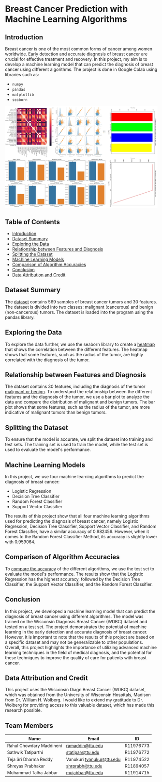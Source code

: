 # Breast Cancer Prediction with Machine Learning Algorithms

## Introduction

Breast cancer is one of the most common forms of cancer among women worldwide. Early detection and accurate diagnosis of breast cancer are crucial for effective treatment and recovery. In this project, my aim is to develop a machine learning model that can predict the diagnosis of breast cancer using different algorithms. The project is done in Google Colab using libraries such as:

- `numpy`
- `pandas`
- `matplotlib`
- `seaborn`

![Visualizations](https://github.com/shrprabh/Breast-Cancer-Prediction-System-Utilizing-Machine-Learning-Algorithms-Group-15/blob/main/Images/Final_Results.jpg)

## Table of Contents

- [Introduction](#introduction)
- [Dataset Summary](#dataset-summary)
- [Exploring the Data](#exploring-the-data)
- [Relationship between Features and Diagnosis](#relationship-between-features-and-diagnosis)
- [Splitting the Dataset](#splitting-the-dataset)
- [Machine Learning Models](#machine-learning-models)
- [Comparison of Algorithm Accuracies](#comparison-of-algorithm-accuracies)
- [Conclusion](#conclusion)
- [Data Attribution and Credit](#data-attribution-and-credit)

## Dataset Summary

The [dataset](https://github.com/shrprabh/Breast-Cancer-Prediction-System-Utilizing-Machine-Learning-Algorithms-Group-15/blob/main/Dataset.csv) contains 569 samples of breast cancer tumors and 30 features. The dataset is divided into two classes: malignant (cancerous) and benign (non-cancerous) tumors. The dataset is loaded into the program using the pandas library.

## Exploring the Data

To explore the data further, we use the seaborn library to create a [heatmap](https://github.com/shrprabh/Breast-Cancer-Prediction-System-Utilizing-Machine-Learning-Algorithms-Group-15/blob/main/Images/Correlation_Plot.png) that shows the correlation between the different features. The heatmap shows that some features, such as the radius of the tumor, are highly correlated with the diagnosis of the tumor.

## Relationship between Features and Diagnosis

The dataset contains 30 features, including the diagnosis of the tumor [malignant or benign](https://github.com/shrprabh/Breast-Cancer-Prediction-Guided-Proejct/blob/main/Images/Cancer_Diagnosis_Plot.png). To understand the relationship between the different features and the diagnosis of the tumor, we use a bar plot to analyze the data and compare the distribution of malignant and benign tumors.
The bar plot shows that some features, such as the radius of the tumor, are more indicative of malignant tumors than benign tumors.

## Splitting the Dataset

To ensure that the model is accurate, we split the dataset into training and test sets. The training set is used to train the model, while the test set is used to evaluate the model's performance.

## Machine Learning Models

In this project, we use four machine learning algorithms to predict the diagnosis of breast cancer:

- Logistic Regression
- Decision Tree Classifier
- Random Forest Classifier
- Support Vector Classifier

The results of this project show that all four machine learning algorithms used for predicting the diagnosis of breast cancer, namely Logistic Regression, Decision Tree Classifier, Support Vector Classifier, and Random Forest Classifier, have a similar accuracy of 0.982456. However, when it comes to the Random Forest Classifier Method, its accuracy is slightly lower with 0.959064.

## Comparison of Algorithm Accuracies

To [compare the accuracy](https://github.com/shrprabh/Breast-Cancer-Prediction-System-Utilizing-Machine-Learning-Algorithms-Group-15/blob/main/Images/Bar%20Plot%20Comparison%20of%20Algorithm%20Accuracy.png) of the different algorithms, we use the test set to evaluate the model's performance. The results show that the Logistic Regression has the highest accuracy, followed by the Decision Tree Classifier, the Support Vector Classifier, and the Random Forest Classifier.

## Conclusion

In this project, we developed a machine learning model that can predict the diagnosis of breast cancer using different algorithms. The model was trained on the Wisconsin Diagnosis Breast Cancer (WDBC) dataset and tested on a test set.
The project demonstrates the potential of machine learning in the early detection and accurate diagnosis of breast cancer. However, it is important to note that the results of this project are based on a specific dataset and may not be generalizable to other populations.
Overall, this project highlights the importance of utilizing advanced machine learning techniques in the field of medical diagnosis, and the potential for these techniques to improve the quality of care for patients with breast cancer.

## Data Attribution and Credit

This project uses the Wisconsin Diagn Breast Cancer (WDBC) dataset, which was obtained from the University of Wisconsin Hospitals, Madison from Dr. William H. Wolberg. I would like to extend my gratitude to Dr. Wolberg for providing access to this valuable dataset, which has made this research possible.

## Team Members

| Name                     | Email                     | ID        |
| ------------------------ | ------------------------- | --------- |
| Rahul Chowdary Maddineni | ramaddin@ttu.edu          | R11976773 |
| Sathwik Tatiparthi       | statipar@ttu.edu          | R11976772 |
| Teja Sri Dharma Reddy    | Vanukuri tvanukur@ttu.edu | R11974522 |
| Shreyas Prabhakar        | shrprabh@ttu.edu          | R11894057 |
| Muhammad Talha Jabbar    | mujabbar@ttu.edu          | R11914715 |
